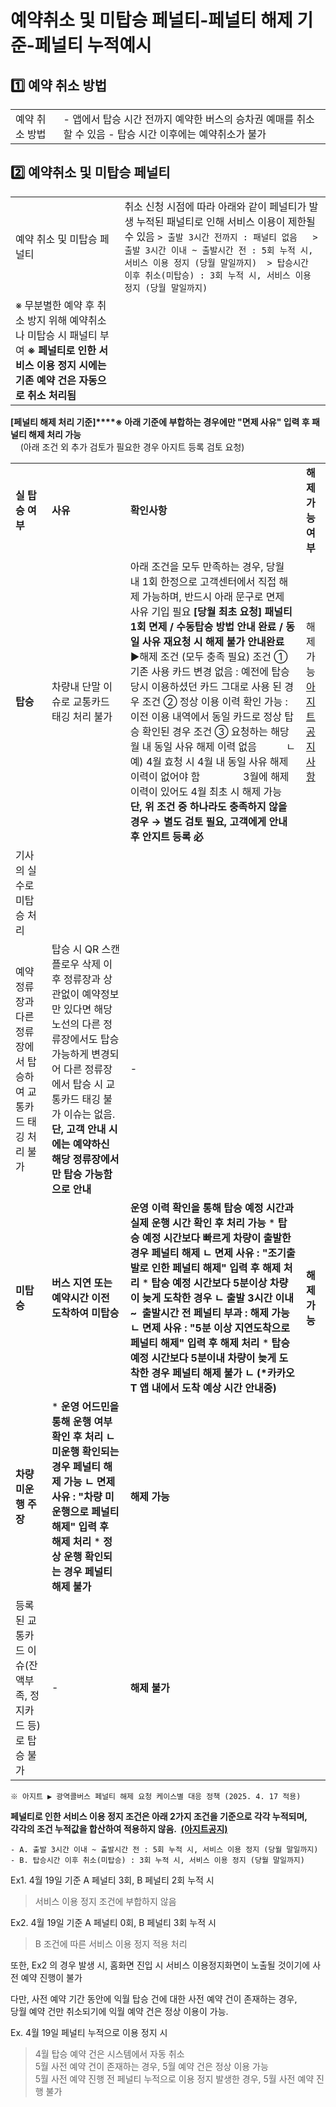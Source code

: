 # 예약취소 및 미탑승 페널티-페널티 해제 기준-페널티 누적예시

**1️⃣ 예약 취소 방법**
----------------

|  |  |
| --- | --- |
| 예약 취소 방법 | - 앱에서 탑승 시간 전까지 예약한 버스의 승차권 예매를 취소할 수 있음 - 탑승 시간 이후에는 예약취소가 불가 |

**2️⃣ 예약취소 및 미탑승 페널티**
----------------------

|  |  |
| --- | --- |
| 예약 취소 및  미탑승 페널티 | 취소 신청 시점에 따라 아래와 같이 페널티가 발생  누적된 패널티로 인해 서비스 이용이 제한될 수 있음   ``` > 출발 3시간 전까지 : 패널티 없음   > 출발 3시간 이내 ~ 출발시간 전 : 5회 누적 시, 서비스 이용 정지 (당월 말일까지)  > 탑승시간 이후 취소(미탑승) : 3회 누적 시, 서비스 이용 정지 (당월 말일까지) ``` |
| ※ 무분별한 예약 후 취소 방지 위해 예약취소나 미탑승 시 패널티 부여  **※ 페널티로 인한 서비스 이용 정지 시에는 기존 예약 건은 자동으로 취소 처리됨** |

**[페널티 해제 처리 기준]****※ 아래 기준에 부합하는 경우에만 "면제 사유" 입력 후 패널티 해제 처리 가능**  
    (아래 조건 외 추가 검토가 필요한 경우 아지트 등록 검토 요청)

|  |  |  |  |
| --- | --- | --- | --- |
| **실 탑승 여부** | **사유** | **확인사항** | **해제 가능 여부** |
| **탑승** | 차량내 단말 이슈로 교통카드 태깅 처리 불가 | 아래 조건을 모두 만족하는 경우, 당월 내 1회 한정으로 고객센터에서 직접 해제 가능하며, 반드시 아래 문구로 면제 사유 기입 필요  **[당월 최초 요청] 패널티 1회 면제 / 수동탑승 방법 안내 완료 / 동일 사유 재요청 시 해제 불가 안내완료**  ▶해제 조건 (모두 충족 필요)  조건 ① 기존 사용 카드 변경 없음 : 예전에 탑승 당시 이용하셨던 카드 그대로 사용 된 경우  조건 ② 정상 이용 이력 확인 가능 : 이전 이용 내역에서 동일 카드로 정상 탑승 확인된 경우  조건 ③ 요청하는 해당 월 내 동일 사유 해제 이력 없음            ㄴ예) 4월 효청 시 4월 내 동일 사유 해제 이력이 없어야 함                 3월에 해제 이력이 있어도 4월 최초 시 해제 가능  **단, 위 조건 중 하나라도 충족하지 않을 경우 → 별도 검토 필요, 고객에게 안내 후 안지트 등록 必** | 해제 가능  [아지트 공지사항](https://ext.agit.in/g/300082742/wall/407518753#comment_panel_427678498) |
| 기사의 실수로 미탑승 처리 |
| 예약 정류장과 다른 정류장에서 탑승하여 교통카드 태깅 처리 불가 | 탑승 시 QR 스캔 플로우 삭제 이후 정류장과 상관없이 예약정보만 있다면 해당 노선의 다른 정류장에서도 탑승 가능하게 변경되어 다른 정류장에서 탑승 시 교통카드 태깅 불가 이슈는 없음.  **단, 고객 안내 시에는 예약하신 해당 정류장에서만 탑승 가능함으로 안내** | - |
| **미탑승** | **버스 지연 또는 예약시간 이전 도착하여 미탑승** | **운영 이력 확인을 통해 탑승 예정 시간과 실제 운행 시간 확인 후 처리 가능**   * **탑승 예정 시간보다 빠르게 차량이 출발한 경우 페널티 해제** **ㄴ 면제 사유 : "조기출발로 인한 페널티 해제" 입력 후 해제 처리** * **탑승 예정 시간보다 5분이상 차량이 늦게 도착한 경우** **ㄴ 출발 3시간 이내 ~  출발시간 전 페널티 부과 : 해제 가능** **ㄴ 면제 사유 : "5분 이상 지연도착으로 페널티 해제" 입력 후 해제 처리** * **탑승 예정 시간보다 5분이내 차량이 늦게 도착한 경우 페널티 해제 불가** **ㄴ (\*카카오 T 앱 내에서 도착 예상 시간 안내중)** | **해제 가능** |
| **차량미운행 주장** | * **운영 어드민을 통해 운행 여부 확인 후 처리** **ㄴ 미운행 확인되는 경우 페널티 해제 가능** **ㄴ 면제 사유 : "차량 미운행으로 페널티 해제" 입력 후 해제 처리** * **정상 운행 확인되는 경우 페널티 해제 불가** | **해제 가능** |
| 등록된 교통카드 이슈(잔액부족, 정지카드 등)로 탑승 불가 | - | **해제 불가** |

```
※ 아지트 ▶ 광역콜버스 페널티 해제 요청 케이스별 대응 정책 (2025. 4. 17 적용)
```

**페널티로 인한 서비스 이용 정지 조건은 아래 2가지 조건을 기준으로 각각 누적되며,**  
**각각의 조건 누적값을 합산하여 적용하지 않음.  [(아지트공지)](https://ext.agit.in/g/300082742/wall/400937910#comment_panel_401015383)**

```
- A. 출발 3시간 이내 ~ 출발시간 전 : 5회 누적 시, 서비스 이용 정지 (당월 말일까지)  
- B. 탑승시간 이후 취소(미탑승) : 3회 누적 시, 서비스 이용 정지 (당월 말일까지)
```

Ex1. 4월 19일 기준 A 페널티 3회, B 페널티 2회 누적 시  
> 서비스 이용 정지 조건에 부합하지 않음

Ex2. 4월 19일 기준 A 페널티 0회, B 페널티 3회 누적 시  
> B 조건에 따른 서비스 이용 정지 적용 처리

또한, Ex2 의 경우 발생 시, 홈화면 진입 시 서비스 이용정지화면이 노출될 것이기에 사전 예약 진행이 불가

다만, 사전 예약 기간 동안에 익월 탑승 건에 대한 사전 예약 건이 존재하는 경우,  
당월 예약 건만 취소되기에 익월 예약 건은 정상 이용이 가능.

Ex. 4월 19일 페널티 누적으로 이용 정지 시  
> 4월 탑승 예약 건은 시스템에서 자동 취소  
> 5월 사전 예약 건이 존재하는 경우, 5월 예약 건은 정상 이용 가능  
> 5월 사전 예약 진행 전 페널티 누적으로 이용 정지 발생한 경우, 5월 사전 예약 진행 불가